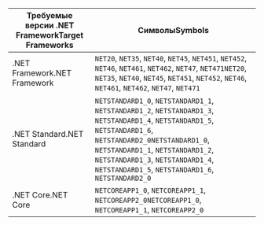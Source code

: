 | <span data-ttu-id="fb445-101">Требуемые версии .NET Framework</span><span class="sxs-lookup"><span data-stu-id="fb445-101">Target Frameworks</span></span> | <span data-ttu-id="fb445-102">Символы</span><span class="sxs-lookup"><span data-stu-id="fb445-102">Symbols</span></span> |
| ------------------| ------- |
| <span data-ttu-id="fb445-103">.NET Framework</span><span class="sxs-lookup"><span data-stu-id="fb445-103">.NET Framework</span></span>    | <span data-ttu-id="fb445-104">`NET20`, `NET35`, `NET40`, `NET45`, `NET451`, `NET452`, `NET46`, `NET461`, `NET462`, `NET47`, `NET471`</span><span class="sxs-lookup"><span data-stu-id="fb445-104">`NET20`, `NET35`, `NET40`, `NET45`, `NET451`, `NET452`, `NET46`, `NET461`, `NET462`, `NET47`, `NET471`</span></span> |
| <span data-ttu-id="fb445-105">.NET Standard</span><span class="sxs-lookup"><span data-stu-id="fb445-105">.NET Standard</span></span>     | <span data-ttu-id="fb445-106">`NETSTANDARD1_0`, `NETSTANDARD1_1`, `NETSTANDARD1_2`, `NETSTANDARD1_3`, `NETSTANDARD1_4`, `NETSTANDARD1_5`, `NETSTANDARD1_6`, `NETSTANDARD2_0`</span><span class="sxs-lookup"><span data-stu-id="fb445-106">`NETSTANDARD1_0`, `NETSTANDARD1_1`, `NETSTANDARD1_2`, `NETSTANDARD1_3`, `NETSTANDARD1_4`, `NETSTANDARD1_5`, `NETSTANDARD1_6`, `NETSTANDARD2_0`</span></span> |
| <span data-ttu-id="fb445-107">.NET Core</span><span class="sxs-lookup"><span data-stu-id="fb445-107">.NET Core</span></span>         | <span data-ttu-id="fb445-108">`NETCOREAPP1_0`, `NETCOREAPP1_1`, `NETCOREAPP2_0`</span><span class="sxs-lookup"><span data-stu-id="fb445-108">`NETCOREAPP1_0`, `NETCOREAPP1_1`, `NETCOREAPP2_0`</span></span> |
